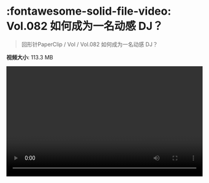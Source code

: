 # :fontawesome-solid-file-video: Vol.082  如何成为一名动感 DJ？

> 回形针PaperClip / Vol / Vol.082  如何成为一名动感 DJ？

**视频大小**: 113.3 MB

<video id="V-4173679645584db12e607e18d992f2cf" width="512" height="288" preload="none" playsinline webkit-playsinline></video>